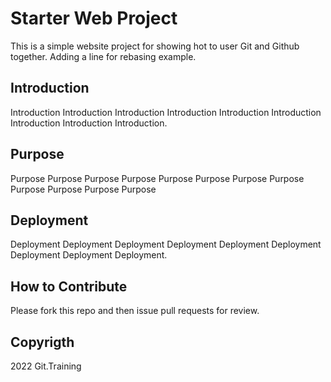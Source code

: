 # Starter Web Project


This is a simple website project for showing hot to user Git and Github together. Adding a line for rebasing example.
## Introduction


Introduction Introduction Introduction Introduction Introduction Introduction Introduction Introduction Introduction.


## Purpose


Purpose Purpose Purpose Purpose Purpose Purpose Purpose Purpose Purpose Purpose Purpose Purpose

## Deployment


Deployment Deployment Deployment Deployment Deployment Deployment Deployment Deployment Deployment.

## How to Contribute

Please fork this repo and then issue pull requests for review.

## Copyrigth


2022 Git.Training 